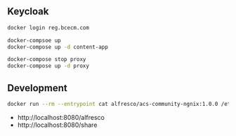 ## Keycloak

```bash
docker login reg.bcecm.com

docker-compsoe up
docker-compose up -d content-app

docker-compose stop proxy
docker-compose up -d proxy
```

## Development

```bash
docker run --rm --entrypoint cat alfresco/acs-community-ngnix:1.0.0 /etc/nginx/nginx.conf > nginx/nginx.conf
```

- http://localhost:8080/alfresco
- http://localhost:8080/share